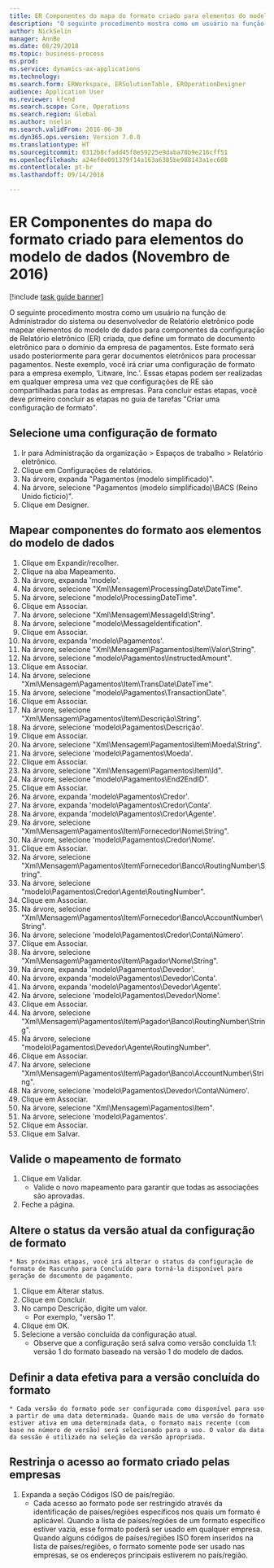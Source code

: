 ```yaml
--- 
title: ER Componentes do mapa do formato criado para elementos do modelo de dados (Novembro de 2016)
description: "O seguinte procedimento mostra como um usuário na função de Administrador do sistema ou desenvolvedor de Relatório eletrônico pode mapear elementos do modelo de dados para componentes da configuração de Relatório eletrônico (ER) criada, que define um formato de documento eletrônico para o domínio da empresa de pagamentos."
author: NickSelin
manager: AnnBe
ms.date: 08/29/2018
ms.topic: business-process
ms.prod: 
ms.service: dynamics-ax-applications
ms.technology: 
ms.search.form: ERWorkspace, ERSolutionTable, EROperationDesigner
audience: Application User
ms.reviewer: kfend
ms.search.scope: Core, Operations
ms.search.region: Global
ms.author: nselin
ms.search.validFrom: 2016-06-30
ms.dyn365.ops.version: Version 7.0.0
ms.translationtype: HT
ms.sourcegitcommit: 0312b8cfadd45f8e59225e9daba78b9e216cff51
ms.openlocfilehash: a24ef0e091379f14a163a6385be988143a1ec608
ms.contentlocale: pt-br
ms.lasthandoff: 09/14/2018

---
```

# <a name="er-map-components-of-the-created-format-to-data-model-elements-november-2016"></a>ER Componentes do mapa do formato criado para elementos do modelo de dados (Novembro de 2016)

[!include [task guide banner](../../includes/task-guide-banner.md)]

O seguinte procedimento mostra como um usuário na função de Administrador do sistema ou desenvolvedor de Relatório eletrônico pode mapear elementos do modelo de dados para componentes da configuração de Relatório eletrônico (ER) criada, que define um formato de documento eletrônico para o domínio da empresa de pagamentos. Este formato será usado posteriormente para gerar documentos eletrônicos para processar pagamentos. Neste exemplo, você irá criar uma configuração de formato para a empresa exemplo, ‘Litware, Inc.’. Essas etapas podem ser realizadas em qualquer empresa uma vez que configurações de RE são compartilhadas para todas as empresas. Para concluir estas etapas, você deve primeiro concluir as etapas no guia de tarefas "Criar uma configuração de formato".


## <a name="select-a-format-configuration"></a>Selecione uma configuração de formato
1. Ir para Administração da organização > Espaços de trabalho > Relatório eletrônico.
2. Clique em Configurações de relatórios.
3. Na árvore, expanda "Pagamentos (modelo simplificado)".
4. Na árvore, selecione "Pagamentos (modelo simplificado)\BACS (Reino Unido fictício)".
5. Clique em Designer.

## <a name="map-format-components-to-data-model-elements"></a>Mapear componentes do formato aos elementos do modelo de dados
1. Clique em Expandir/recolher.
2. Clique na aba Mapeamento.
3. Na árvore, expanda 'modelo'.
4. Na árvore, selecione "Xml\Mensagem\ProcessingDate\DateTime".
5. Na árvore, selecione "modelo\ProcessingDateTime".
6. Clique em Associar.
7. Na árvore, selecione "Xml\Mensagem\MessageId\String".
8. Na árvore, selecione "modelo\MessageIdentification".
9. Clique em Associar.
10. Na árvore, expanda 'modelo\Pagamentos'.
11. Na árvore, selecione "Xml\Mensagem\Pagamentos\Item\Valor\String".
12. Na árvore, selecione "modelo\Pagamentos\InstructedAmount".
13. Clique em Associar.
14. Na árvore, selecione "Xml\Mensagem\Pagamentos\Item\TransDate\DateTime".
15. Na árvore, selecione "modelo\Pagamentos\TransactionDate".
16. Clique em Associar.
17. Na árvore, selecione "Xml\Mensagem\Pagamentos\Item\Descrição\String".
18. Na árvore, selecione 'modelo\Pagamentos\Descrição'.
19. Clique em Associar.
20. Na árvore, selecione "Xml\Mensagem\Pagamentos\Item\Moeda\String".
21. Na árvore, selecione 'modelo\Pagamentos\Moeda'.
22. Clique em Associar.
23. Na árvore, selecione "Xml\Mensagem\Pagamentos\Item\Id".
24. Na árvore, selecione "modelo\Pagamentos\End2EndID".
25. Clique em Associar.
26. Na árvore, expanda 'modelo\Pagamentos\Credor'.
27. Na árvore, expanda 'modelo\Pagamentos\Credor\Conta'.
28. Na árvore, expanda 'modelo\Pagamentos\Credor\Agente'.
29. Na árvore, selecione "Xml\Mensagem\Pagamentos\Item\Fornecedor\Nome\String".
30. Na árvore, selecione 'modelo\Pagamentos\Credor\Nome'.
31. Clique em Associar.
32. Na árvore, selecione "Xml\Mensagem\Pagamentos\Item\Fornecedor\Banco\RoutingNumber\String".
33. Na árvore, selecione "modelo\Pagamentos\Credor\Agente\RoutingNumber".
34. Clique em Associar.
35. Na árvore, selecione "Xml\Mensagem\Pagamentos\Item\Fornecedor\Banco\AccountNumber\String".
36. Na árvore, selecione 'modelo\Pagamentos\Credor\Conta\Número'.
37. Clique em Associar.
38. Na árvore, selecione "Xml\Mensagem\Pagamentos\Item\Pagador\Nome\String".
39. Na árvore, expanda 'modelo\Pagamentos\Devedor'.
40. Na árvore, expanda 'modelo\Pagamentos\Devedor\Conta'.
41. Na árvore, expanda 'modelo\Pagamentos\Devedor\Agente'.
42. Na árvore, selecione 'modelo\Pagamentos\Devedor\Nome'.
43. Clique em Associar.
44. Na árvore, selecione "Xml\Mensagem\Pagamentos\Item\Pagador\Banco\RoutingNumber\String".
45. Na árvore, selecione "modelo\Pagamentos\Devedor\Agente\RoutingNumber".
46. Clique em Associar.
47. Na árvore, selecione "Xml\Mensagem\Pagamentos\Item\Pagador\Banco\AccountNumber\String".
48. Na árvore, selecione 'modelo\Pagamentos\Devedor\Conta\Número'.
49. Clique em Associar.
50. Na árvore, selecione "Xml\Mensagem\Pagamentos\Item".
51. Na árvore, selecione 'modelo\Pagamentos'.
52. Clique em Associar.
53. Clique em Salvar.

## <a name="validate-format-mapping"></a>Valide o mapeamento de formato
1. Clique em Validar.
    * Valide o novo mapeamento para garantir que todas as associações são aprovadas.  
2. Feche a página.

## <a name="change-status-of-the-current-version-of-format-configuration"></a>Altere o status da versão atual da configuração de formato
    * Nas próximas etapas, você irá alterar o status da configuração de formato de Rascunho para Concluído para torná-la disponível para geração de documento de pagamento.  
1. Clique em Alterar status.
2. Clique em Concluir.
3. No campo Descrição, digite um valor.
    * Por exemplo, "versão 1".  
4. Clique em OK.
5. Selecione a versão concluída da configuração atual.
    * Observe que a configuração será salva como versão concluída 1.1: versão 1 do formato baseado na versão 1 do modelo de dados.  

## <a name="define-effective-date-for-completed-version-of-format"></a>Definir a data efetiva para a versão concluída do formato
    * Cada versão do formato pode ser configurada como disponível para uso a partir de uma data determinada. Quando mais de uma versão do formato estiver ativa em uma determinada data, o formato mais recente (com base no número de versão) será selecionado para o uso. O valor da data da sessão é utilizado na seleção da versão apropriada.  

## <a name="restrict-access-to-created-format-from-companies"></a>Restrinja o acesso ao formato criado pelas empresas
1. Expanda a seção Códigos ISO de país/região.
    * Cada acesso ao formato pode ser restringido através da identificação de países/regiões específicos nos quais um formato é aplicável. Quando a lista de países/regiões de um formato específico estiver vazia, esse formato poderá ser usado em qualquer empresa. Quando alguns códigos de países/regiões ISO forem inseridos na lista de países/regiões, o formato somente pode ser usado nas empresas, se os endereços principais estiverem no país/região.  


